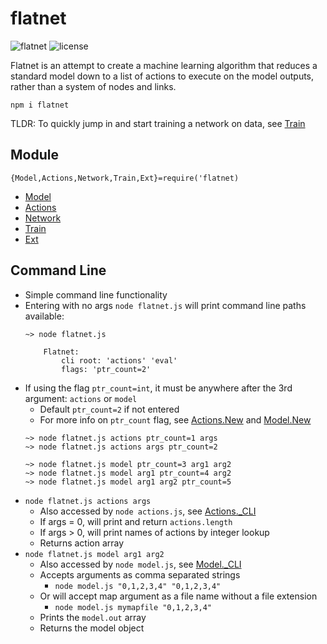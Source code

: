 <!--
——————————————————————————————————————————————————————————————————
Copyright [2022] [Robert Medeiros]

Licensed under the Apache License, Version 2.0 (the "License");
you may not use this file except in compliance with the License.
You may obtain a copy of the License at

    http://www.apache.org/licenses/LICENSE-2.0

Unless required by applicable law or agreed to in writing, software
distributed under the License is distributed on an "AS IS" BASIS,
WITHOUT WARRANTIES OR CONDITIONS OF ANY KIND, either express or implied.
See the License for the specific language governing permissions and
limitations under the License.
——————————————————————————————————————————————————————————————————
SDG.JN
-->

# flatnet

![flatnet](https://img.shields.io/badge/flatnet-v2.1.0-orange)
![license](https://img.shields.io/npm/l/flatnet)

Flatnet is an attempt to create a machine learning algorithm that reduces a standard model down to a list of actions to execute on the model outputs, rather than a system of nodes and links.

`npm i flatnet`

TLDR: To quickly jump in and start training a network on data, see [Train](train/readme.md)

## Module

`{Model,Actions,Network,Train,Ext}=require('flatnet)`

- [Model](model/)
- [Actions](actions/)
- [Network](network/)
- [Train](train/)
- [Ext](ext/)

## Command Line

- Simple command line functionality
- Entering with no args `node flatnet.js` will print command line paths available:
    ```
    ~> node flatnet.js

        Flatnet:
            cli root: 'actions' 'eval'
            flags: 'ptr_count=2'
    ```
- If using the flag `ptr_count=int`, it must be anywhere after the 3rd argument: `actions` or `model`
    - Default `ptr_count=2` if not entered
    - For more info on `ptr_count` flag, see [Actions.New](actions/README.md#new) and [Model.New](model/README.md#new)
    ```
    ~> node flatnet.js actions ptr_count=1 args
    ~> node flatnet.js actions args ptr_count=2

    ~> node flatnet.js model ptr_count=3 arg1 arg2
    ~> node flatnet.js model arg1 ptr_count=4 arg2
    ~> node flatnet.js model arg1 arg2 ptr_count=5
    ```
- `node flatnet.js actions args`
    - Also accessed by `node actions.js`, see [Actions._CLI](actions/README.md#_cli)
    - If args = 0, will print and return `actions.length`
    - If args > 0, will print names of actions by integer lookup
    - Returns action array
- `node flatnet.js model arg1 arg2`
    - Also accessed by `node model.js`, see [Model._CLI](model/README.md#_cli)
	- Accepts arguments as comma separated strings
	    - `node model.js "0,1,2,3,4" "0,1,2,3,4"`
	- Or will accept map argument as a file name without a file extension
	    - `node model.js mymapfile "0,1,2,3,4"`
    - Prints the `model.out` array
    - Returns the model object